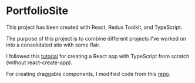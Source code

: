 # PortfolioSite

This project has been created with React, Redux Toolkit, and TypeScript.

The purpose of this project is to combine different projects I've worked on into a consolidated site with some flair.

I followed this [tutorial](https://betterprogramming.pub/complete-guideline-to-creating-a-modern-react-app-with-typescript-from-scratch-cebbb5817d8) for creating a React app with TypeScript from scratch (without react-create-app).

For creating draggable components, I modified code from this [repo](https://github.com/nmingaleev/react-draggable-resizable-panel/tree/main).
